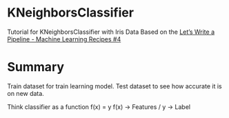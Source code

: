 # KNeighborsClassifier
Tutorial for KNeighborsClassifier with Iris Data
Based on the [Let’s Write a Pipeline - Machine Learning Recipes #4](https://www.youtube.com/watch?v=84gqSbLcBFE)

# Summary
Train dataset for train learning model.
Test dataset to see how accurate it is on new data.

Think classifier as a function f(x) = y 
f(x) -> Features / y -> Label
